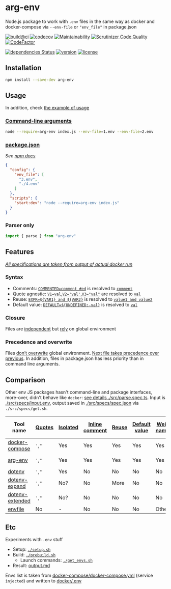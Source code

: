 # arg-env

Node.js package to work with `.env` files in the same way as docker and docker-compose via `--env-file` or `"env_file"` in package.json

[![build@ci](https://github.com/askirmas/arg-env/workflows/build/badge.svg)](https://github.com/askirmas/arg-env/actions)
[![codecov](https://codecov.io/gh/askirmas/arg-env/branch/main/graph/badge.svg?token=MGpavfql7g)](https://codecov.io/gh/askirmas/arg-env)
[![Maintainability](https://api.codeclimate.com/v1/badges/f6a1ef03e39733e2827c/maintainability)](https://codeclimate.com/github/askirmas/arg-env/maintainability)
[![Scrutinizer Code Quality](https://scrutinizer-ci.com/g/askirmas/arg-env/badges/quality-score.png)](https://scrutinizer-ci.com/g/askirmas/arg-env/)
[![CodeFactor](https://www.codefactor.io/repository/github/askirmas/arg-env/badge)](https://www.codefactor.io/repository/github/askirmas/arg-env)

<!-- [![Quality Gate Status](https://sonarcloud.io/api/project_badges/measure?project=askirmas_arg-env&metric=alert_status)](https://sonarcloud.io/dashboard?id=askirmas_arg-env) -->
<!-- [![DeepScan grade](https://deepscan.io](https://deepscan.io/) -->

[![dependencies Status](https://status.david-dm.org/gh/askirmas/arg-env.svg)](https://david-dm.org/askirmas/arg-env)
[![version](https://img.shields.io/npm/v/arg-env)](https://www.npmjs.com/package/arg-env)
[![license](https://img.shields.io/npm/l/arg-env)](https://github.com/askirmas/arg-env/blob/master/LICENSE)

## Installation

```bash
npm install --save-dev arg-env
```

## Usage

In addition, check [the example of usage](https://github.com/askirmas/arg-env/blob/main/__e2e__/script.test.js#L6)

### [Command-line arguments](https://github.com/askirmas/arg-env/blob/main/__e2e__/package.json#L6)

```bash
node --require=arg-env index.js --env-file=1.env --env-file=2.env
```

### [package.json](https://github.com/askirmas/arg-env/blob/main/__e2e__/package.json#L10-L13)

*See [npm docs](https://docs.npmjs.com/cli/v7/configuring-npm/package-json#config)*

```json
{
  "config": {
    "env_file": [
      "3.env",
      "./4.env"
    ]
  },
  "scripts": {
    "start:dev": "node --require=arg-env index.js"
  }
}
```

### Parser only

```javascript
import { parse } from "arg-env"
```

## Features

<u>*All specifications are taken from output of actual docker run*</u>

### Syntax

- Comments: [`COMMENTED=comment #ed`](https://github.com/askirmas/arg-env/blob/main/src/specs/input.env#19) is resolved to [`comment`](https://github.com/askirmas/arg-env/blob/main/src/specs/spec.json#5)
- Quote agnostic: [`V1=val`,`V2='val'`,`V3="val"`](https://github.com/askirmas/arg-env/blob/main/src/specs/input.env#L4-L6) are resolved to [`val`](https://github.com/askirmas/arg-env/blob/main/src/specs/spec.json#L27-30)
- Reuse: [`EXPR=${VAR1} and ${VAR2}`](https://github.com/askirmas/arg-env/blob/main/src/specs/input.env#L51-L52) is resolved to [`value1 and value2`](https://github.com/askirmas/arg-env/blob/main/src/specs/spec.json#L22-L23)
- Default value: [`DEFAULT=${UNDEFINED:-val}`](https://github.com/askirmas/arg-env/blob/main/src/specs/input.env#L60) is resolved to [`val`](https://github.com/askirmas/arg-env/blob/main/src/specs/spec.json#L8)

### Closure

Files are [independent](https://github.com/askirmas/arg-env/blob/main/src/main.test.ts#L82-83) but [rely](https://github.com/askirmas/arg-env/blob/main/src/main.test.ts#L84-L85) on global environment

### Precedence and overwrite

Files [don’t overwrite](https://github.com/askirmas/arg-env/blob/main/src/main.test.ts#L79) global environment. [Next file takes precedence over previous](https://github.com/askirmas/arg-env/blob/main/src/main.test.ts#L86). In addition, files in package.json has less priority than in command line arguments.

## Comparison

Other env JS packages hasn't command-line and package interfaces, more-over, didn't behave like `docker`: [see details ./src/parse.spec.ts](https://github.com/askirmas/arg-env/blob/main/src/parse.spec.ts). Input is [./src/specs/input.env](https://github.com/askirmas/arg-env/blob/main/src/specs/input.env), output saved in [./src/specs/spec.json](https://github.com/askirmas/arg-env/blob/main/src/specs/spec.json) via `./src/specs/get.sh`.

| Tool name                                                    | [Quotes](https://github.com/askirmas/arg-env/blob/main/src/specs/.docker.env#L2-L9) | [Isolated](https://github.com/askirmas/arg-env/blob/main/src/specs/.docker.env#L54) | [Inline comment](https://github.com/askirmas/arg-env/blob/main/src/specs/.docker.env#L16-L18) | [Reuse](https://github.com/askirmas/arg-env/blob/main/src/specs/.docker.env#L46-L51) | [Default value](https://github.com/askirmas/arg-env/blob/main/src/specs/.docker.env#L57-L60) | [Weird names](https://github.com/askirmas/arg-env/blob/main/src/specs/.docker.env#L22-L36) | [Error syntax](https://github.com/askirmas/arg-env/blob/main/src/specs/.docker.env#L62-L65) | [Var of Var](https://github.com/askirmas/arg-env/blob/main/src/specs/.docker.env#L68-L71) |
| ------------------------------------------------------------ | ------ | -------- | -------------- | ----- | ------------- | ----------- | ------------ | ---------- |
| [docker-compose](https://github.com/askirmas/arg-env/blob/main/src/specs/spec.json) | `'`,`"` | Yes      | Yes            | Yes   | Yes           | Yes         | No           | No         |
| [arg-env](https://npmjs.com/package/arg-env)                 | `'`,`"` | Yes      | Yes            | Yes   | Yes           | Yes         | Not yet      | Not yet    |
| [dotenv](https://npmjs.com/package/dotenv)                   | `'`,`"` | Yes      | No             | No    | No            | No          | No           | No         |
| [dotenv-expand](https://npmjs.com/package/dotenv-expand)     | `'`,`"` | No?      | No             | More  | No            | No          | No           | No         |
| [dotenv-extended](https://npmjs.com/package/dotenv-extended) | `'`,`"` | No?      | No             | No    | No            | No          | No           | No         |
| [envfile](https://npmjs.com/package/envfile)                 | No     | -        | No             | No    | No            | Other       | No           | No         |

## Etc

Experiments with `.env` stuff

- Setup: [`./setup.sh`](./setup.sh)
- Build: [`./prebuild.sh`](./prebuild.sh)
   - Launch commands: [`./get_envs.sh`](./get_envs.sh)
- Result: [output.md](./output.md)

Envs list is taken from [docker-compose/docker-compose.yml](./docker-compose/docker-compose.yml) (service `injected`) and written to [docker/.env](./docker/.env)
